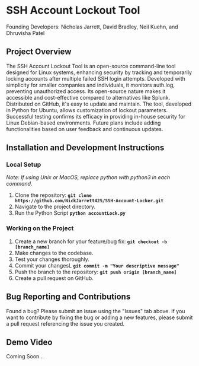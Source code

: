 # SSH Account Lockout Tool

Founding Developers: Nicholas Jarrett, David Bradley, Neil Kuehn, and Dhruvisha Patel

## Project Overview
The SSH Account Lockout Tool is an open-source command-line tool designed for Linux systems, enhancing security by tracking and temporarily locking accounts after multiple failed SSH login attempts. Developed with simplicity for smaller companies and individuals, it monitors auth.log, preventing unauthorized access. Its open-source nature makes it accessible and cost-effective compared to alternatives like Splunk. Distributed on GitHub, it's easy to update and maintain. The tool, developed in Python for Ubuntu, allows customization of lockout parameters. Successful testing confirms its efficacy in providing in-house security for Linux Debian-based environments. Future plans include adding functionalities based on user feedback and continuous updates.

## Installation and Development Instructions
### Local Setup
_Note: If using Unix or MacOS, replace python with python3 in each command._
1. Clone the repository: **`git clone https://github.com/NickJarrett425/SSH-Account-Locker.git`**
2. Navigate to the project directory.
3. Run the Python Script **`python accountLock.py`**

### Working on the Project
1. Create a new branch for your feature/bug fix: **`git checkout -b [branch_name]`**
2. Make changes to the codebase.
3. Test your changes thoroughly.
4. Commit your changesL **`git commit -m "Your descriptive message"`**
5. Push the branch to the repository: **`git push origin [branch_name]`**
6. Create a pull request on GitHub.

## Bug Reporting and Contributions
Found a bug? Please submit an issue using the "Issues" tab above. If you want to contribute by fixing the bug or adding a new features, please submit a pull request referencing the issue you created.

## Demo Video
Coming Soon...
